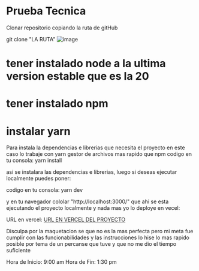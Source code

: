 # Prueba Tecnica

Clonar repositorio copiando la ruta de  gitHub 

git clone "LA RUTA"
![image](https://github.com/7Erick21/test-technical-attlaris/assets/122493655/0b0107d6-8c95-482b-8ebd-590a76872447)

# tener instalado node a la ultima version estable que es la 20
# tener instalado npm 
# instalar yarn


Para instala la dependencias e librerias que necesita el proyecto en este caso lo trabaje con yarn gestor de archivos mas rapido que npm 
codigo en tu consola: yarn install

asi se instalara las dependencias e librerias, luego si deseas ejecutar localmente puedes poner:

codigo en tu consola: yarn dev

y en tu navegador cololar "http://localhost:3000/" que ahi se esta ejecutando el proyecto localmente y nada mas yo lo deploye en vecel:

URL en vercel: [URL EN VERCEL DEL PROYECTO](https://test-technical-attlaris.vercel.app/)

Disculpa por la maquetacion se que no es la mas perfecta pero mi meta fue cumplir con las funcionabilidades y las instrucciones lo hise lo mas rapido posible por tema de un percanse que tuve y que no me dio el tiempo suficiente 

Hora de Inicio: 9:00 am
Hora de Fin: 1:30 pm

